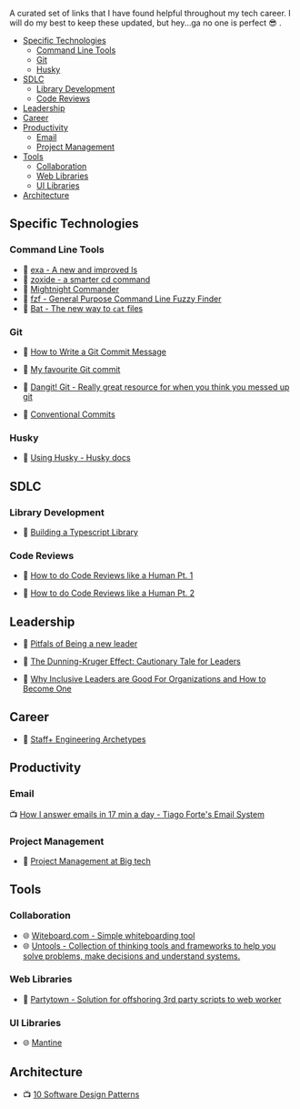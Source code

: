 A curated set of links that I have found helpful throughout my tech career. I will do my best to keep these updated, but hey...ga no one is perfect 😎 .

- [Specific Technologies](#specific-technologies)
  - [Command Line Tools](#command-line-tools)
  - [Git](#git)
  - [Husky](#husky)
- [SDLC](#sdlc)
  - [Library Development](#library-development)
  - [Code Reviews](#code-reviews)
- [Leadership](#leadership)
- [Career](#career)
- [Productivity](#productivity)
  - [Email](#email)
  - [Project Management](#project-management)
- [Tools](#tools)
  - [Collaboration](#collaboration)
  - [Web Libraries](#web-libraries)
  - [UI Libraries](#ui-libraries)
- [Architecture](#architecture)

## Specific Technologies

### Command Line Tools

- 🐙 [exa - A new and improved ls](https://github.com/ogham/exa?utm_source=ptallen63_links)
- 🐙 [zoxide - a smarter cd command](https://github.com/ajeetdsouza/zoxide?utm_source=ptallen63_links)
- 📄 [Mightnight Commander](https://midnight-commander.org/?utm_source=ptallen63_links)
- 🐙 [fzf - General Purpose Command Line Fuzzy Finder](https://github.com/junegunn/fzf?utm_source=ptallen63_links)
- 🐙 [Bat - The new way to `cat` files](https://github.com/sharkdp/bat?utm_source=ptallen63_links)

### Git

- 📄 [How to Write a Git Commit Message](https://cbea.ms/git-commit/?utm_source=ptallen63_links)
- 📄 [My favourite Git commit](https://dhwthompson.com/2019/my-favourite-git-commit?utm_source=ptallen63_links)

- 📄 [Dangit! Git - Really great resource for when you think you messed up git](https://dangitgit.com/?utm_source=ptallen63_links)
- 📄 [Conventional Commits](https://medium.com/neudesic-innovation/conventional-commits-a-better-way-78d6785c2e08?utm_source=ptallen63_links)

### Husky

- 📄 [Using Husky - Husky docs](https://typicode.github.io/husky/#/?utm_source=ptallen63_links)

## SDLC

### Library Development

- 📄 [Building a Typescript Library](https://www.tsmean.com/articles/how-to-write-a-typescript-library/?utm_source=ptallen63_links)

### Code Reviews

- 📄 [How to do Code Reviews like a Human Pt. 1](https://mtlynch.io/human-code-reviews-1/?utm_source=ptallen63_links)

- 📄 [How to do Code Reviews like a Human Pt. 2](https://mtlynch.io/human-code-reviews-2/?utm_source=ptallen63_links)

## Leadership

- 📄 [Pitfals of Being a new leader](https://suzansfieldnotes.substack.com/p/the-new-vp?s=r)

- 📄 [The Dunning-Kruger Effect: Cautionary Tale for Leaders](https://www.verywellmind.com/an-overview-of-the-dunning-kruger-effect-4160740?utm_source=ptallen63_links)
- 📄 [Why Inclusive Leaders are Good For Organizations and How to Become One](https://hbr.org/2019/03/why-inclusive-leaders-are-good-for-organizations-and-how-to-become-one?utm_source=ptallen63_links)

## Career

- 📄 [Staff+ Engineering Archetypes](https://staffeng.com/guides/staff-archetypes?utm_source=ptallen63_links)

## Productivity

### Email

📺 [How I answer emails in 17 min a day - Tiago Forte's Email System](https://www.youtube.com/watch?v=uXdEVeoGRRc&utm_source=ptallen63_links)

### Project Management

- 📄 [Project Management at Big tech](https://blog.pragmaticengineer.com/project-management-at-big-tech/?utm_source=ptallen63_links)

## Tools

### Collaboration

- 🌐 [Witeboard.com - Simple whiteboarding tool](https://witeboard.com/?utm_source=ptallen63_links)
- 🌐 [Untools - Collection of thinking tools and frameworks to help you solve problems, make decisions and understand systems.](https://untools.co/?utm_source=ptallen63_links)

### Web Libraries

- 🐙 [Partytown - Solution for offshoring 3rd party scripts to web worker](https://github.com/BuilderIO/partytown?utm_source=ptallen63_links)

### UI Libraries

- 🌐 [Mantine](https://mantine.dev/pages/basics/?utm_source=ptallen63_links)

## Architecture

- 📺 [10 Software Design Patterns](https://www.youtube.com/watch?v=tv-_1er1mWI&utm_source=ptallen63_links)

